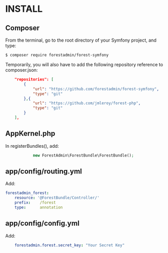 # INSTALL

## Composer

From the terminal, go to the root directory of your Symfony project, and type:

```
$ composer require forestadmin/forest-symfony
```

Temporarily, you will also have to add the following repository reference to composer.json:

```json
    "repositories": [
        {
            "url": "https://github.com/forestadmin/forest-symfony",
            "type": "git"
        },{
            "url": "https://github.com/jmleroy/forest-php",
            "type": "git"
        }
    ],
```

## AppKernel.php

In registerBundles(), add:

```php
            new ForestAdmin\ForestBundle\ForestBundle();
```

## app/config/routing.yml

Add:

```yaml
forestadmin_forest:
    resource: '@ForestBundle/Controller/'
    prefix:    /forest
    type:      annotation
```

## app/config/config.yml

Add:

```yaml
    forestadmin.forest.secret_key: "Your Secret Key"
```